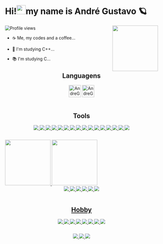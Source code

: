 <h1 aling = "left"> Hi!<img src="https://raw.githubusercontent.com/kaueMarques/kaueMarques/master/hi.gif" height="30px">my name is André Gustavo 🪐</h1>
<img height = "150em" align = "right" src = "https://media4.giphy.com/media/js585wl3Qpq1UdOITv/giphy.gif?cid=ecf05e47flbimlpe6z2qafoq5h6znm9drlss8uea9gv6hal3&rid=giphy.gif&ct=g">

<p align="left"> <img src="https://komarev.com/ghpvc/?username=AndreGustavo15-Developer&color=green" alt="Profile views" /> </p>

- ☕ Me, my codes and a coffee...
- 🌱 I'm studying C++...
- 📚 I'm studying C...

   <!-- languagens -->
<div style = "display: inline_block" align = "center">
  <h2>Languagens</h2>
  <img aling = "center" alt = "AndreGustavo_Dev" height = "40" width = "40" src = "https://cdn.jsdelivr.net/gh/devicons/devicon/icons/cplusplus/cplusplus-original.svg">
  <img aling = "center" alt = "AndreGustavo_Dev" height = "40" width = "40" src = "https://cdn.jsdelivr.net/gh/devicons/devicon/icons/c/c-original.svg">
</div>
 

  <!-- tools -->
<div style = "display: inline_block" align = "center"><br>
  <h2>Tools</h2>
  <a href = "https://github.com/AndreGustavo15-Developer">

  <img src = "https://img.shields.io/badge/powershell-5391FE?style=for-the-badge&logo=powershell&logoColor=white">
  <img src = "https://img.shields.io/badge/Android-3DDC84?style=for-the-badge&logo=android&logoColor=white">
  <img src = "https://img.shields.io/badge/Windows-0078D6?style=for-the-badge&logo=windows&logoColor=white">
  <img src = "https://img.shields.io/badge/MySQL-00000F?style=for-the-badge&logo=mysql&logoColor=white">
  <img src = "https://img.shields.io/badge/Unity-100000?style=for-the-badge&logo=unity&logoColor=white">
  <img src = "https://img.shields.io/badge/Amazon_AWS-FF9900?style=for-the-badge&logo=amazonaws&logoColor=white">
  <img src = "https://img.shields.io/badge/Canva-%2300C4CC.svg?&style=for-the-badge&logo=Canva&logoColor=white">
  <img src = "https://img.shields.io/badge/Adobe%20Photoshop-31A8FF?style=for-the-badge&logo=Adobe%20Photoshop&logoColor=black">
  <img src = "https://img.shields.io/badge/Visual_Studio-5C2D91?style=for-the-badge&logo=visual%20studio&logoColor=white">
  <img src = "https://img.shields.io/badge/Visual_Studio_Code-0078D4?style=for-the-badge&logo=visual%20studio%20code&logoColor=white">
  <img src = "https://img.shields.io/badge/windows%20terminal-4D4D4D?style=for-the-badge&logo=windows%20terminal&logoColor=white">
  <img src = "https://img.shields.io/badge/Opera-FF1B2D?style=for-the-badge&logo=Opera&logoColor=white">
  <img src = "https://img.shields.io/badge/Google_chrome-4285F4?style=for-the-badge&logo=Google-chrome&logoColor=white">
  <img src = "https://img.shields.io/badge/Wordpress-21759B?style=for-the-badge&logo=wordpress&logoColor=white">
  <img src = "https://img.shields.io/badge/Microsoft_Office-D83B01?style=for-the-badge&logo=microsoft-office&logoColor=white">
  <img src = "https://img.shields.io/badge/GIT-E44C30?style=for-the-badge&logo=git&logoColor=white">
</div>
  
##

<div>
  <a href = "https://github.com/AndreGustavo15-Developer">
  <img height = "150em" src = "https://github-readme-stats.vercel.app/api/?username=AndreGustavo15-Developer&show_icons=true&theme=chartreuse-dark&include_all_commits=true&count_private=true"/>
  <img height = "150em" src = "https://github-readme-stats.vercel.app/api/top-langs/?username=AndreGustavo15-Developer&layout=compact&langs_count=16&theme=chartreuse-dark"/>
</div>
  
  <!-- redes sociais -->
<div align = "center">
  <a href = "https://www.instagram.com/andre_gustavo125/" target = "_blank"><img src = "https://img.shields.io/badge/Instagram-E4405F?style=for-the-badge&logo=instagram&logoColor=white"</a>
  <a href = "https://github.com/AndreGustavo15-Developer" target = "_blank"><img src = "https://img.shields.io/badge/GitHub-100000?style=for-the-badge&logo=github&logoColor=white"</a>
  <a href = "https://www.facebook.com/andregustavo.fernandesrodrigues.5/" target = "_blank"><img src = "https://img.shields.io/badge/Facebook-1877F2?style=for-the-badge&logo=facebook&logoColor=white"</a>
  <a href = "https://discord.com/channels/900907613162709052/934939099876446208" target = "_blank"><img src = "https://img.shields.io/badge/Discord-7289DA?style=for-the-badge&logo=discord&logoColor=white"</a>
  <a href = "mailto:andre.gus.programmer@gmail.com" target = "_blank"><img src = "https://img.shields.io/badge/Gmail-D14836?style=for-the-badge&logo=gmail&logoColor=white"</a>
  <a href = "https://www.linkedin.com/in/andre-gustavo-a18381225/" target = "_blank"><img src = "https://img.shields.io/badge/LinkedIn-0077B5?style=for-the-badge&logo=linkedin&logoColor=white"</a>
</div>
   
   
   <!-- Hobby-->
<div style = "display: inline_block" align = "center"><br>
  <h2>Hobby</h2>
  <a href = "https://github.com/AndreGustavo15-Developer">
  
  <img src = "https://img.shields.io/badge/YouTube-FF0000?style=for-the-badge&logo=youtube&logoColor=white">
  <img src = "https://img.shields.io/badge/Netflix-E50914?style=for-the-badge&logo=netflix&logoColor=white">
  <img src = "https://img.shields.io/badge/Crunchyroll-F47521?style=for-the-badge&logo=crunchyroll&logoColor=white">
  <img src = "https://img.shields.io/badge/Itch.io-FA5C5C?style=for-the-badge&logo=itchdotio&logoColor=white">
  <img src = "https://img.shields.io/badge/Steam-000000?style=for-the-badge&logo=steam&logoColor=white">
  <img src = "https://img.shields.io/badge/Spotify-1ED760?&style=for-the-badge&logo=spotify&logoColor=white">
  <img src = "https://img.shields.io/badge/YouTube_Music-FF0000?style=for-the-badge&logo=youtube-music&logoColor=white">
  <img src = "https://img.shields.io/badge/Udemy-EC5252?style=for-the-badge&logo=Udemy&logoColor=white">
</div>
 
 ##
 
<div align = "center">
 <img src = "https://img.shields.io/badge/AMD-Vega_3-ED1C24?style=for-the-badge&logo=amd&logoColor=white">
 <img src = "https://img.shields.io/badge/AMD-Athlon_3000G-ED1C24?style=for-the-badge&logo=amd&logoColor=white">
 <img src = "https://img.shields.io/badge/Windows_11-Desktop-0078D6?style=for-the-badge&logo=windows&logoColor=white">
</div>
